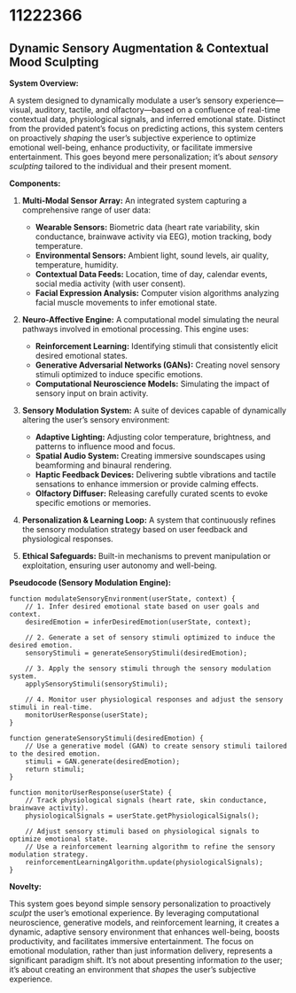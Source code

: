 # 11222366

## Dynamic Sensory Augmentation & Contextual Mood Sculpting

**System Overview:**

A system designed to dynamically modulate a user’s sensory experience—visual, auditory, tactile, and olfactory—based on a confluence of real-time contextual data, physiological signals, and inferred emotional state. Distinct from the provided patent’s focus on predicting actions, this system centers on proactively *shaping* the user’s subjective experience to optimize emotional well-being, enhance productivity, or facilitate immersive entertainment. This goes beyond mere personalization; it’s about *sensory sculpting* tailored to the individual and their present moment.

**Components:**

1. **Multi-Modal Sensor Array:** An integrated system capturing a comprehensive range of user data:
   * **Wearable Sensors:** Biometric data (heart rate variability, skin conductance, brainwave activity via EEG), motion tracking, body temperature.
   * **Environmental Sensors:** Ambient light, sound levels, air quality, temperature, humidity.
   * **Contextual Data Feeds:** Location, time of day, calendar events, social media activity (with user consent).
   * **Facial Expression Analysis:** Computer vision algorithms analyzing facial muscle movements to infer emotional state.

2. **Neuro-Affective Engine:**  A computational model simulating the neural pathways involved in emotional processing. This engine uses:
   * **Reinforcement Learning:**  Identifying stimuli that consistently elicit desired emotional states.
   * **Generative Adversarial Networks (GANs):**  Creating novel sensory stimuli optimized to induce specific emotions.
   * **Computational Neuroscience Models:** Simulating the impact of sensory input on brain activity.

3. **Sensory Modulation System:**  A suite of devices capable of dynamically altering the user’s sensory environment:
   * **Adaptive Lighting:**  Adjusting color temperature, brightness, and patterns to influence mood and focus.
   * **Spatial Audio System:**  Creating immersive soundscapes using beamforming and binaural rendering.
   * **Haptic Feedback Devices:**  Delivering subtle vibrations and tactile sensations to enhance immersion or provide calming effects.
   * **Olfactory Diffuser:**  Releasing carefully curated scents to evoke specific emotions or memories.

4. **Personalization & Learning Loop:** A system that continuously refines the sensory modulation strategy based on user feedback and physiological responses.

5. **Ethical Safeguards:** Built-in mechanisms to prevent manipulation or exploitation, ensuring user autonomy and well-being.

**Pseudocode (Sensory Modulation Engine):**

```
function modulateSensoryEnvironment(userState, context) {
    // 1. Infer desired emotional state based on user goals and context.
    desiredEmotion = inferDesiredEmotion(userState, context);

    // 2. Generate a set of sensory stimuli optimized to induce the desired emotion.
    sensoryStimuli = generateSensoryStimuli(desiredEmotion);

    // 3. Apply the sensory stimuli through the sensory modulation system.
    applySensoryStimuli(sensoryStimuli);

    // 4. Monitor user physiological responses and adjust the sensory stimuli in real-time.
    monitorUserResponse(userState);
}

function generateSensoryStimuli(desiredEmotion) {
    // Use a generative model (GAN) to create sensory stimuli tailored to the desired emotion.
    stimuli = GAN.generate(desiredEmotion);
    return stimuli;
}

function monitorUserResponse(userState) {
    // Track physiological signals (heart rate, skin conductance, brainwave activity).
    physiologicalSignals = userState.getPhysiologicalSignals();

    // Adjust sensory stimuli based on physiological signals to optimize emotional state.
    // Use a reinforcement learning algorithm to refine the sensory modulation strategy.
    reinforcementLearningAlgorithm.update(physiologicalSignals);
}
```

**Novelty:**

This system goes beyond simple sensory personalization to proactively *sculpt* the user’s emotional experience. By leveraging computational neuroscience, generative models, and reinforcement learning, it creates a dynamic, adaptive sensory environment that enhances well-being, boosts productivity, and facilitates immersive entertainment. The focus on emotional modulation, rather than just information delivery, represents a significant paradigm shift. It’s not about presenting information *to* the user; it’s about creating an environment that *shapes* the user’s subjective experience.